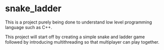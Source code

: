# snake_ladder

This is a project purely being done to understand low level programming language such as C++. 

This project will start off by creating a simple snake and ladder game followed by introducing multithreading so that multiplayer can play together. 